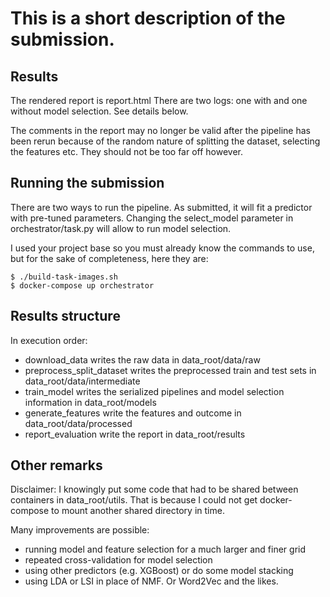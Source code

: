 # This is a short description of the submission.

## Results
The rendered report is report.html
There are two logs: one with and one without model selection. See details below.

The comments in the report may no longer be valid after the pipeline has been rerun because of the random nature 
of splitting the dataset, selecting the features etc. They should not be too far off however.

## Running the submission
There are two ways to run the pipeline. As submitted, it will fit a predictor with pre-tuned parameters.
Changing the select_model parameter in orchestrator/task.py will allow to run model selection.

I used your project base so you must already know the commands to use, but for the sake of completeness, here they are:
```
$ ./build-task-images.sh
$ docker-compose up orchestrator
```

## Results structure
In execution order:
- download_data writes the raw data in data_root/data/raw
- preprocess_split_dataset writes the preprocessed train and test sets in data_root/data/intermediate
- train_model writes the serialized pipelines and model selection information in data_root/models
- generate_features write the features and outcome in data_root/data/processed
- report_evaluation write the report in data_root/results

## Other remarks
Disclaimer: I knowingly put some code that had to be shared between containers in data_root/utils.
That is because I could not get docker-compose to mount another shared directory in time.

Many improvements are possible:
- running model and feature selection for a much larger and finer grid
- repeated cross-validation for model selection
- using other predictors (e.g. XGBoost) or do some model stacking
- using LDA or LSI in place of NMF. Or Word2Vec and the likes.

